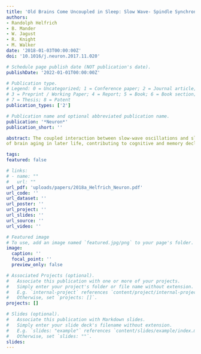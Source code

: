```yaml
---
title: 'Old Brains Come Uncoupled in Sleep: Slow Wave- Spindle Synchrony, Brain Atrophy, and Forgetting'
authors:
- Randolph Helfrich
- B. Mander
- W. Jagust
- R. Knight
- M. Walker
date: '2018-01-03T00:00:00Z'
doi: '10.1016/j.neuron.2017.11.020'

# Schedule page publish date (NOT publication's date).
publishDate: '2022-01-01T00:00:00Z'

# Publication type.
# Legend: 0 = Uncategorized; 1 = Conference paper; 2 = Journal article;
# 3 = Preprint / Working Paper; 4 = Report; 5 = Book; 6 = Book section;
# 7 = Thesis; 8 = Patent
publication_types: ['2']

# Publication name and optional abbreviated publication name.
publication: '*Neuron*'
publication_short: ''

abstract: The coupled interaction between slow-wave oscillations and sleep spindles during non-rapid-eye-movement (NREM) sleep has been proposed to support memory consolidation. However, little evidence in humans supports this theory. Moreover, whether such dynamic coupling is impaired as a consequence
of brain aging in later life, contributing to cognitive and memory decline, is unknown. Combining electroencephalography (EEG), structural MRI, and sleep dependent memory assessment, we addressed these questions in cognitively normal young and older adults. Directional cross-frequency coupling analyses demonstrated that the slow wave governs a precise temporal coordination of sleep spindles, the quality of which predicts overnight memory retention. Moreover, selective atrophy within the medial frontal cortex in older adults predicted a temporal dispersion of this slow wave-spindle coupling, impairing overnight memory consolidation and leading to forgetting. Prefrontal-dependent deficits in the spatiotemporal coordination of NREM sleep oscillations therefore represent one pathway explaining age-related memory decline.

tags:
featured: false

# links:
# - name: ""
#   url: ""
url_pdf: 'uploads/papers/2018a_Helfrich_Neuron.pdf'
url_code: ''
url_dataset: ''
url_poster: ''
url_project: ''
url_slides: ''
url_source: ''
url_video: ''

# Featured image
# To use, add an image named `featured.jpg/png` to your page's folder.
image:
  caption: ''
  focal_point: ''
  preview_only: false

# Associated Projects (optional).
#   Associate this publication with one or more of your projects.
#   Simply enter your project's folder or file name without extension.
#   E.g. `internal-project` references `content/project/internal-project/index.md`.
#   Otherwise, set `projects: []`.
projects: []

# Slides (optional).
#   Associate this publication with Markdown slides.
#   Simply enter your slide deck's filename without extension.
#   E.g. `slides: "example"` references `content/slides/example/index.md`.
#   Otherwise, set `slides: ""`.
slides:
---
```

